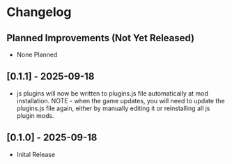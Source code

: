 # Changelog

## Planned Improvements (Not Yet Released)

- None Planned

## [0.1.1] - 2025-09-18

- js plugins will now be written to plugins.js file automatically at mod installation. NOTE - when the game updates, you will need to update the plugins.js file again, either by manually editing it or reinstalling all js plugin mods.

## [0.1.0] - 2025-09-18

- Inital Release
